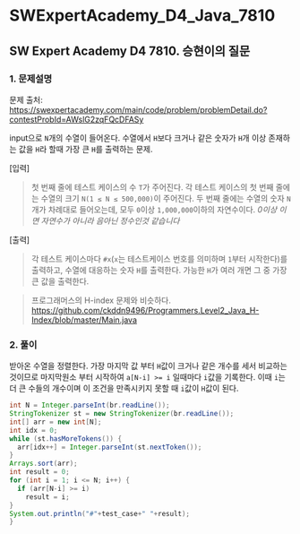 # SWExpertAcademy_D4_Java_7810

## SW Expert Academy D4 7810. 승현이의 질문

### 1. 문제설명

문제 출처: https://swexpertacademy.com/main/code/problem/problemDetail.do?contestProbId=AWslG2zqFQcDFASy

input으로 `N`개의 수열이 들어온다. 수열에서 `H`보다 크거나 같은 숫자가 `H`개 이상 존재하는 값을 `H`라 할때 가장 큰 `H`를 출력하는 문제.

[입력]
> 첫 번째 줄에 테스트 케이스의 수 `T`가 주어진다.
> 각 테스트 케이스의 첫 번째 줄에는 수열의 크기 `N(1 ≤ N ≤ 500,000)`이 주어진다.
> 두 번째 줄에는 수열의 숫자 `N`개가 차례대로 들어오는데, 모두 `0`이상 `1,000,000`이하의 자연수이다.
*0이상 이면 자연수가 아니라 음아닌 정수인것 같습니다*

[출력]
> 각 테스트 케이스마다 `#x`(`x`는 테스트케이스 번호를 의미하며 `1`부터 시작한다)를 출력하고,
> 수열에 대응하는 숫자 `H`를 출력한다.
> 가능한 `H`가 여러 개면 그 중 가장 큰 값을 출력한다.


> 프로그래머스의 H-index 문제와 비슷하다.
https://github.com/ckddn9496/Programmers.Level2_Java_H-Index/blob/master/Main.java

### 2. 풀이

받아온 수열을 정렬한다. 가장 마지막 값 부터 `H`값이 크거나 같은 개수를 세서 비교하는 것이므로 마지막원소 부터 시작하여 `a[N-i] >= i` 일때마다 `i`값을 기록한다. 이때 `i`는 더 큰 수들의 개수이며 이 조건을 만족시키지 못할 때 `i`값이 `H`값이 된다. 

```java
int N = Integer.parseInt(br.readLine());
StringTokenizer st = new StringTokenizer(br.readLine());
int[] arr = new int[N];
int idx = 0;
while (st.hasMoreTokens()) {
  arr[idx++] = Integer.parseInt(st.nextToken());
}
Arrays.sort(arr);
int result = 0;
for (int i = 1; i <= N; i++) {
  if (arr[N-i] >= i)
    result = i;
}
System.out.println("#"+test_case+" "+result);
}
```
